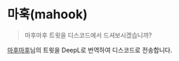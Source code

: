 # 마훅(mahook)
> 마후마후 트윗을 디스코드에서 드셔보시겠습니까?

[마후마후](https://twitter.com/uni_mafumafu)님의 트윗을 DeepL로 번역하여 디스코드로 전송합니다.